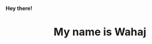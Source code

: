 <html >
<head>
<!-- <script 
src="snake.js"></script> -->
</head>
<body onload="init()">
<canvas width="300" height="300"></canvas>

<h4 >Hey there!</h2>
<h1 align="center">My name is Wahaj</h1></body></html>
